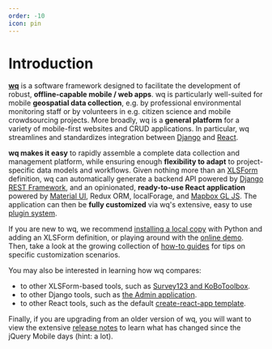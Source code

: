 ```yaml
---
order: -10
icon: pin
---
```


Introduction
============

**[wq]** is a software framework designed to facilitate the development of robust, **offline-capable mobile / web apps**.  wq is particularly well-suited for mobile **geospatial data collection**, e.g. by professional environmental monitoring staff or by volunteers in e.g. citizen science and mobile crowdsourcing projects.  More broadly, wq is a **general platform** for a variety of mobile-first websites and CRUD applications.  In particular, wq streamlines and standardizes integration between [Django] and [React].

**wq makes it easy** to rapidly assemble a complete data collection and management platform, while ensuring enough **flexibility to adapt** to project-specific data models and workflows.  Given nothing more than an [XLSForm] definition, wq can automatically generate a backend API powered by [Django REST Framework], and an opinionated, **ready-to-use React application** powered by [Material UI], Redux ORM, localForage, and [Mapbox GL JS].  The application can then be **fully customized** via wq's extensive, easy to use [plugin system][plugins].

If you are new to wq, we recommend [installing a local copy][setup] with Python and adding an XLSForm definition, or playing around with the [online demo][demo].  Then, take a look at the growing collection of [how-to guides][guides] for tips on specific customization scenarios.

You may also be interested in learning how wq compares:
 
 * to other XLSForm-based tools, such as [Survey123 and KoBoToolbox][survey-apps].
 * to other Django tools, such as [the Admin application][admin].
 * to other React tools, such as the default [create-react-app template][create-react-app].
  
Finally, if you are upgrading from an older version of wq, you will want to view the extensive [release notes] to learn what has changed since the jQuery Mobile days (hint: a lot).

[wq]: ../index.md
[Django]: https://djangoproject.com
[React]: https://reactjs.org
[XLSForm]: https://xlsform.org
[Django REST Framework]: https://django-rest-framework.org
[Material UI]: https://material-ui.com
[Mapbox GL JS]: https://docs.mapbox.com/mapbox-gl-js/api/
[plugins]: ../plugins/index.md
[setup]: ./setup.md
[demo]: ../index.md
[guides]: ../guides/index.md
[survey-apps]: ./survey123-vs-kobotoolbox-vs-wq.md
[admin]: ./django-admin-vs-wq.md
[create-react-app]: ./create-react-app-vs-wq.md
[release notes]: ../releases/wq.app-1.3.0a1.md
